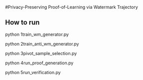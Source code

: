 #Privacy-Preserving Proof-of-Learning via Watermark Trajectory

## How to run
python 1train_wm_generator.py

python 2train_anti_wm_generator.py

python 3pivot_sample_selection.py

python 4run_proof_generation.py

python 5run_verification.py
